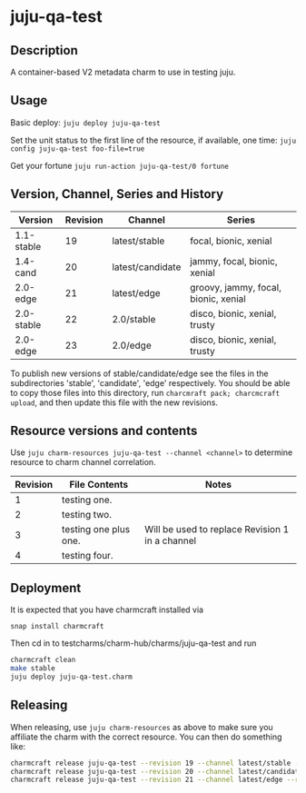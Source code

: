 # juju-qa-test

## Description

A container-based V2 metadata charm to use in testing juju.

## Usage

Basic deploy: 
`juju deploy juju-qa-test`

Set the unit status to the first line of the resource, if available, one time:
`juju config juju-qa-test foo-file=true`

Get your fortune
`juju run-action juju-qa-test/0 fortune`


## Version, Channel, Series and History
| Version    | Revision | Channel          | Series                               |
| ---------- | -------- | ---------------- | ------------------------------------ |
| 1.1-stable | 19       | latest/stable    | focal, bionic, xenial                |
| 1.4-cand   | 20       | latest/candidate | jammy, focal, bionic, xenial         |
| 2.0-edge   | 21       | latest/edge      | groovy, jammy, focal, bionic, xenial |
| 2.0-stable | 22       | 2.0/stable       | disco, bionic, xenial, trusty        |
| 2.0-edge   | 23       | 2.0/edge         | disco, bionic, xenial, trusty        |

To publish new versions of stable/candidate/edge see the files in the
subdirectories 'stable', 'candidate', 'edge' respectively. You should be able
to copy those files into this directory, run `charcmraft pack; charcmcraft upload`,
and then update this file with the new revisions.


## Resource versions and contents

Use `juju charm-resources juju-qa-test --channel <channel>` to determine resource to charm channel correlation.

| Revision | File Contents         | Notes                                           |
| -------- | --------------------- | ----------------------------------------------- |
| 1        | testing one.          |                                                 |
| 2        | testing two.          |                                                 |
| 3        | testing one plus one. | Will be used to replace Revision 1 in a channel |
| 4        | testing four.         |                                                 |


## Deployment

It is expected that you have charmcraft installed via

`snap install charmcraft`

Then cd in to testcharms/charm-hub/charms/juju-qa-test and run

```bash
charmcraft clean
make stable
juju deploy juju-qa-test.charm
```

## Releasing

When releasing, use `juju charm-resources` as above to make sure you affiliate the charm with the correct resource.
You can then do something like:

```bash
charmcraft release juju-qa-test --revision 19 --channel latest/stable --resource foo-file:2
charmcraft release juju-qa-test --revision 20 --channel latest/candidate --resource foo-file:4
charmcraft release juju-qa-test --revision 21 --channel latest/edge --resource foo-file:4
```

